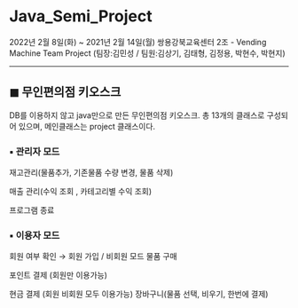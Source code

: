 # Java_Semi_Project
2022년 2월 8일(화) ~ 2021년 2월 14일(월) 쌍용강북교육센터 2조 - Vending Machine Team Project 
(팀장:김민성 / 팀원:김상기, 김태형, 김정용, 박현수, 박현지)
___
## ◼ 무인편의점 키오스크
DB를 이용하지 않고 java만으로 만든 무인편의점 키오스크. 총 13개의 클래스로 구성되어 있으며, 메인클래스는 project 클래스이다.

### ▪ 관리자 모드
재고관리(물품추가, 기존물품 수량 변경, 물품 삭제)

매출 관리(수익 조회 , 카테고리별 수익 조회)

프로그램 종료

### ▪ 이용자 모드
회원 여부 확인 → 회원 가입 / 비회원 모드
물품 구매

포인트 결제 (회원만 이용가능)

현금 결제 (회원 비회원 모두 이용가능)
장바구니(물품 선택, 비우기, 한번에 결제)
